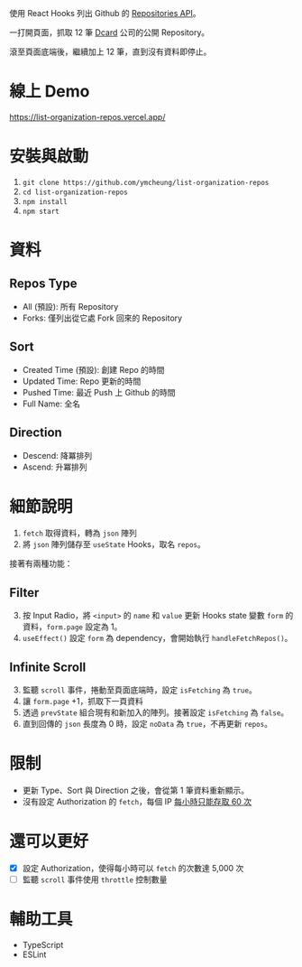 使用 React Hooks 列出 Github 的 [Repositories API](https://docs.github.com/en/rest/repos/repos#list-organization-repositories)。

一打開頁面，抓取 12 筆 [Dcard](https://github.com/dcard) 公司的公開 Repository。

滾至頁面底端後，繼續加上 12 筆，直到沒有資料即停止。

# 線上 Demo
https://list-organization-repos.vercel.app/

# 安裝與啟動

1. `git clone https://github.com/ymcheung/list-organization-repos`
2. `cd list-organization-repos`
3. `npm install`
4. `npm start`

# 資料

## Repos Type

- All (預設): 所有 Repository
- Forks: 僅列出從它處 Fork 回來的 Repository

## Sort

- Created Time (預設): 創建 Repo 的時間
- Updated Time: Repo 更新的時間
- Pushed Time: 最近 Push 上 Github 的時間
- Full Name: 全名

## Direction

- Descend: 降冪排列
- Ascend: 升冪排列

# 細節說明

1. `fetch` 取得資料，轉為 `json` 陣列
2. 將 `json` 陣列儲存至 `useState` Hooks，取名 `repos`。

接著有兩種功能：

## Filter

3. 按 Input Radio，將 `<input>` 的 `name` 和 `value` 更新 Hooks state 變數 `form` 的資料，`form.page` 設定為 1。
4. `useEffect()` 設定 `form` 為 dependency，會開始執行 `handleFetchRepos()`。

## Infinite Scroll

3. 監聽 `scroll` 事件，捲動至頁面底端時，設定 `isFetching` 為 `true`。
4. 讓 `form.page` +1，抓取下一頁資料
5. 透過 `prevState` 組合現有和新加入的陣列。接著設定 `isFetching` 為 `false`。
6. 直到回傳的 `json` 長度為 0 時，設定 `noData` 為 `true`，不再更新 `repos`。

# 限制

- 更新 Type、Sort 與 Direction 之後，會從第 1 筆資料重新顯示。
- 沒有設定 Authorization 的 `fetch`，每個 IP [每小時只能存取 60 次](https://docs.github.com/en/rest/overview/resources-in-the-rest-api#checking-your-rate-limit-status)

# 還可以更好

- [x] 設定 Authorization，使得每小時可以 `fetch` 的次數達 5,000 次
- [ ] 監聽 `scroll` 事件使用 `throttle` 控制數量

# 輔助工具

- TypeScript
- ESLint
